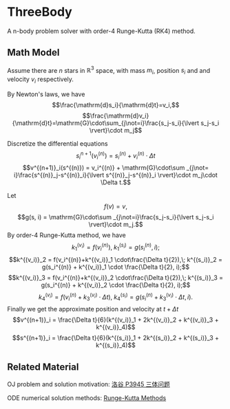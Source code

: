# ThreeBody
A n-body problem solver with order-4 Runge-Kutta (RK4) method.

## Math Model
Assume there are $n$ stars in $\mathbb{R}^3$ space, with mass $m_i$, position $s_i$ and and velocity $v_i$ respectively.

By Newton's laws, we have
$$\frac{\mathrm{d}s_i}{\mathrm{d}t}=v_i,$$
$$\frac{\mathrm{d}v_i}{\mathrm{d}t}=\mathrm{G}\cdot\sum_{j\not=i}\frac{s_j-s_i}{\lvert s_j-s_i \rvert}\cdot m_j$$

Discretize the differential equations
$$s^{n+1}_i(v^{(n)}_i) = s_i^{(n)} + v^{(n)}_i \cdot \Delta t$$
$$v^{(n+1)}_i(s^{(n)}) = v_i^{(n)} +  \mathrm{G}\cdot\sum _{j\not= i}\frac{s^{(n)}_j-s^{(n)}_i}{\lvert s^{(n)}_j-s^{(n)}_i \rvert}\cdot m_j\cdot \Delta t.$$

Let
$$f(v) = v,$$
$$g(s, i) = \mathrm{G}\cdot\sum _{j\not=i}\frac{s_j-s_i}{\lvert s_j-s_i \rvert}\cdot m_j.$$
By order-4 Runge-Kutta method, we have
$$k^{(v_i)}_1 = f(v_i^{(n)}),\; k^{(s_i)}_1 = g(s_i^{(n)}, i);$$
$$k^{(v_i)}_2 = f(v_i^{(n)}+k^{(v_i)}_1 \cdot\frac{\Delta t}{2}),\; k^{(s_i)}_2 = g(s_i^{(n)} + k^{(v_i)}_1 \cdot \frac{\Delta t}{2}, i);$$
$$k^{(v_i)}_3 = f(v_i^{(n)}+k^{(v_i)}_2 \cdot\frac{\Delta t}{2}),\; k^{(s_i)}_3 = g(s_i^{(n)} + k^{(v_i)}_2 \cdot \frac{\Delta t}{2}, i);$$
$$k^{(v_i)}_4 = f(v_i^{(n)}+k^{(v_i)}_3 \cdot\Delta t),\; k^{(s_i)}_4 = g(s_i^{(n)} + k^{(v_i)}_3 \cdot \Delta t, i).$$
Finally we get the approximate position and velocity at $t + \Delta t$
$$v^{(n+1)}_i = \frac{\Delta t}{6}(k^{(v_i)}_1 + 2k^{(v_i)}_2 + k^{(v_i)}_3 + k^{(v_i)}_4)$$
$$s^{(n+1)}_i = \frac{\Delta t}{6}(k^{(s_i)}_1 + 2k^{(s_i)}_2 + k^{(s_i)}_3 + k^{(s_i)}_4)$$


## Related Material
OJ problem and solution motivation: [洛谷 P3945 三体问题](https://www.luogu.com.cn/problem/P3945)

ODE numerical solution methods: [Runge-Kutta Methods](https://en.wikipedia.org/wiki/Runge%E2%80%93Kutta_methods)
